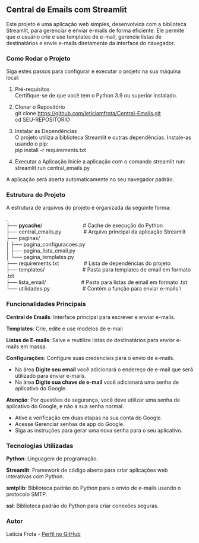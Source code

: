 ## Central de Emails com Streamlit
Este projeto é uma aplicação web simples, desenvolvida com a biblioteca Streamlit, para gerenciar e enviar e-mails de forma eficiente. Ele permite que o usuário crie e use templates de e-mail, gerencie listas de destinatários e envie e-mails diretamente da interface do navegador.

### Como Rodar o Projeto
Siga estes passos para configurar e executar o projeto na sua máquina local:

1. Pré-requisitos \
Certifique-se de que você tem o Python 3.9 ou superior instalado. 

2. Clonar o Repositório \
git clone https://github.com/leticiamfrota/Central-Emails.git \
cd SEU-REPOSITORIO

3. Instalar as Dependências \
O projeto utiliza a biblioteca Streamlit e outras dependências. Instale-as usando o pip: \
pip install -r requirements.txt

4. Executar a Aplicação
Inicie a aplicação com o comando streamlit run: \
streamlit run central_emails.py




A aplicação será aberta automaticamente no seu navegador padrão.

### Estrutura do Projeto
A estrutura de arquivos do projeto é organizada da seguinte forma:

. \
├── __pycache__/        &ensp;&ensp;&ensp;&ensp;&ensp;&ensp;&ensp;&ensp;&ensp;&ensp;&ensp;&ensp;&ensp;&ensp;&ensp;# Cache de execução do Python \
├── central_emails.py    &ensp;&ensp;&ensp;&ensp;&ensp;&ensp;&ensp;&ensp;# Arquivo principal da aplicação Streamlit \
├── paginas/ \
│   ├── pagina_configuracoes.py \
│   ├── pagina_lista_email.py \
│   └── pagina_templates.py \
├── requirements.txt   &ensp;&ensp;&ensp;&ensp;&ensp;&ensp;&ensp;&ensp;&ensp;# Lista de dependências do projeto \
├── templates/         &ensp;&ensp;&ensp;&ensp;&ensp;&ensp;&ensp;&ensp;&ensp;&ensp;&ensp;&ensp;&ensp;&ensp;# Pasta para templates de email em formato .txt \
├── lista_email/       &ensp;&ensp;&ensp;&ensp;&ensp;&ensp;&ensp;&ensp;&ensp;&ensp;&ensp;&ensp;&ensp;# Pasta para listas de email em formato .txt \
└── utilidades.py      &ensp;&ensp;&ensp;&ensp;&ensp;&ensp;&ensp;&ensp;&ensp;&ensp;&ensp;&ensp;# Contém a função para enviar e-mails \




### Funcionalidades Principais
**Central de Emails**: Interface principal para escrever e enviar e-mails.

**Templates**: Crie, edite e use modelos de e-mail

**Listas de E-mails**: Salve e reutilize listas de destinatários para enviar e-mails em massa.

**Configurações**: Configure suas credenciais para o envio de e-mails. 
* Na área **Digite seu email** você adicionará o endereço de e-mail que será utilizado para enviar e-mails. 
* Na área **Digite sua chave de e-mail** você adicionará uma senha de aplicativo do Google. 

**Atenção**: Por questões de segurança, você deve utilizar uma senha de aplicativo do Google, e não a sua senha normal. 
* Ative a verificação em duas etapas na sua conta do Google. 
* Acesse Gerenciar senhas de app do Google. 
* Siga as instruções para gerar uma nova senha para o seu aplicativo. 


### Tecnologias Utilizadas
**Python**: Linguagem de programação. 

**Streamlit**: Framework de código aberto para criar aplicações web interativas com Python. 

**smtplib**: Biblioteca padrão do Python para o envio de e-mails usando o protocolo SMTP. 

**ssl**: Biblioteca padrão do Python para criar conexões seguras. 

### Autor
Letícia Frota - [Perfil no GitHub](https://github.com/leticiamfrota)
